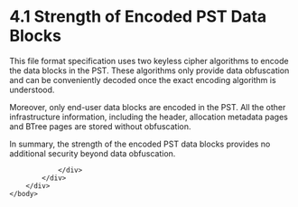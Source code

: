 <html dir="LTR" xmlns:mshelp="http://msdn.microsoft.com/mshelp" xmlns:ddue="http://ddue.schemas.microsoft.com/authoring/2003/5" xmlns:xlink="http://www.w3.org/1999/xlink" xmlns:tool="http://www.microsoft.com/tooltip">
    <head>
        <meta http-equiv="Content-Type" content="text/html; CHARSET=utf-8"></meta>
        <meta name="save" content="history"></meta>
        <title>4.1 Strength of Encoded PST Data Blocks</title>
        <xml>
            <mshelp:toctitle title="4.1 Strength of Encoded PST Data Blocks"></mshelp:toctitle>
            <mshelp:rltitle title="[MS-PST]: Strength of Encoded PST Data Blocks"></mshelp:rltitle>
            <mshelp:keyword index="A" term="798f15fa-2e4f-4597-9059-ffe7895cd7b8"></mshelp:keyword>
            <mshelp:attr name="DCSext.ContentType" value="open specification"></mshelp:attr>
            <mshelp:attr name="AssetID" value="798f15fa-2e4f-4597-9059-ffe7895cd7b8"></mshelp:attr>
            <mshelp:attr name="TopicType" value="kbRef"></mshelp:attr>
            <mshelp:attr name="DCSext.Title" value="[MS-PST]: Strength of Encoded PST Data Blocks" />
        </xml>
    </head>
    <body>
        <div id="header">
            <h1 class="heading">4.1 Strength of Encoded PST Data Blocks</h1>
        </div>
        <div id="mainSection">
            <div id="mainBody">
                <div id="allHistory" class="saveHistory"></div>
                <div id="sectionSection0" class="section" name="collapseableSection">
                    

<p>This file format specification uses two keyless cipher
algorithms to encode the data blocks in the PST. These algorithms only provide
data obfuscation and can be conveniently decoded once the exact encoding
algorithm is understood.</p>

<p>Moreover, only end-user data blocks are encoded in the PST.
All the other infrastructure information, including the header, allocation
metadata pages and BTree pages are stored without obfuscation.</p>

<p>In summary, the strength of the encoded PST data blocks
provides no additional security beyond data obfuscation.</p>


                </div>
            </div>
        </div>
    </body>
</html>
